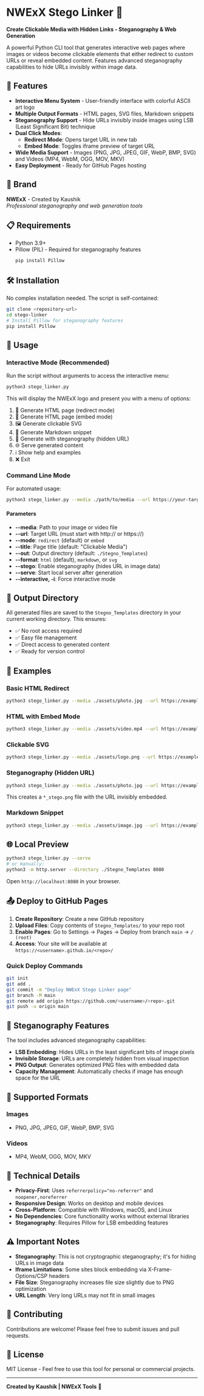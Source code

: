 # NWExX Stego Linker 🎯

**Create Clickable Media with Hidden Links - Steganography & Web Generation**

A powerful Python CLI tool that generates interactive web pages where images or videos become clickable elements that either redirect to custom URLs or reveal embedded content. Features advanced steganography capabilities to hide URLs invisibly within image data.

## 🚀 Features

- **Interactive Menu System** - User-friendly interface with colorful ASCII art logo
- **Multiple Output Formats** - HTML pages, SVG files, Markdown snippets
- **Steganography Support** - Hide URLs invisibly inside images using LSB (Least Significant Bit) technique
- **Dual Click Modes**:
  - **Redirect Mode**: Opens target URL in new tab
  - **Embed Mode**: Toggles iframe preview of target URL
- **Wide Media Support** - Images (PNG, JPG, JPEG, GIF, WebP, BMP, SVG) and Videos (MP4, WebM, OGG, MOV, MKV)
- **Easy Deployment** - Ready for GitHub Pages hosting

## 🎨 Brand

**NWExX** - Created by Kaushik  
*Professional steganography and web generation tools*

## 📋 Requirements

- Python 3.9+
- Pillow (PIL) - Required for steganography features
  ```bash
  pip install Pillow
  ```

## 🛠️ Installation

No complex installation needed. The script is self-contained:

```bash
git clone <repository-url>
cd stego-linker
# Install Pillow for steganography features
pip install Pillow
```

## 🚀 Usage

### Interactive Mode (Recommended)

Run the script without arguments to access the interactive menu:

```bash
python3 stego_linker.py
```

This will display the NWExX logo and present you with a menu of options:

1. 📄 Generate HTML page (redirect mode)
2. 📄 Generate HTML page (embed mode)  
3. 🖼️ Generate clickable SVG
4. 📝 Generate Markdown snippet
5. 🔐 Generate with steganography (hidden URL)
6. 🌐 Serve generated content
7. ℹ️ Show help and examples
8. ❌ Exit

### Command Line Mode

For automated usage:

```bash
python3 stego_linker.py --media ./path/to/media --url https://your-target-url --mode redirect --out ./Stegno_Templates
```

#### Parameters

- **--media**: Path to your image or video file
- **--url**: Target URL (must start with http:// or https://)
- **--mode**: `redirect` (default) or `embed`
- **--title**: Page title (default: "Clickable Media")
- **--out**: Output directory (default: `./Stegno_Templates`)
- **--format**: `html` (default), `markdown`, or `svg`
- **--stego**: Enable steganography (hides URL in image data)
- **--serve**: Start local server after generation
- **--interactive, -i**: Force interactive mode

## 📁 Output Directory

All generated files are saved to the `Stegno_Templates` directory in your current working directory. This ensures:

- ✅ No root access required
- ✅ Easy file management
- ✅ Direct access to generated content
- ✅ Ready for version control

## 🎯 Examples

### Basic HTML Redirect
```bash
python3 stego_linker.py --media ./assets/photo.jpg --url https://example.com --mode redirect
```

### HTML with Embed Mode
```bash
python3 stego_linker.py --media ./assets/video.mp4 --url https://example.com --mode embed
```

### Clickable SVG
```bash
python3 stego_linker.py --media ./assets/logo.png --url https://example.com --format svg
```

### Steganography (Hidden URL)
```bash
python3 stego_linker.py --media ./assets/photo.jpg --url https://example.com --stego
```
This creates a `*_stego.png` file with the URL invisibly embedded.

### Markdown Snippet
```bash
python3 stego_linker.py --media ./assets/image.jpg --url https://example.com --format markdown
```

## 🌐 Local Preview

```bash
python3 stego_linker.py --serve
# or manually:
python3 -m http.server --directory ./Stegno_Templates 8080
```

Open `http://localhost:8080` in your browser.

## 📤 Deploy to GitHub Pages

1. **Create Repository**: Create a new GitHub repository
2. **Upload Files**: Copy contents of `Stegno_Templates/` to your repo root
3. **Enable Pages**: Go to Settings → Pages → Deploy from branch `main` → `/ (root)`
4. **Access**: Your site will be available at `https://<username>.github.io/<repo>/`

### Quick Deploy Commands
```bash
git init
git add .
git commit -m "Deploy NWExX Stego Linker page"
git branch -M main
git remote add origin https://github.com/<username>/<repo>.git
git push -u origin main
```

## 🔐 Steganography Features

The tool includes advanced steganography capabilities:

- **LSB Embedding**: Hides URLs in the least significant bits of image pixels
- **Invisible Storage**: URLs are completely hidden from visual inspection
- **PNG Output**: Generates optimized PNG files with embedded data
- **Capacity Management**: Automatically checks if image has enough space for the URL

## 🎨 Supported Formats

### Images
- PNG, JPG, JPEG, GIF, WebP, BMP, SVG

### Videos  
- MP4, WebM, OGG, MOV, MKV

## 🔧 Technical Details

- **Privacy-First**: Uses `referrerpolicy="no-referrer"` and `noopener,noreferrer`
- **Responsive Design**: Works on desktop and mobile devices
- **Cross-Platform**: Compatible with Windows, macOS, and Linux
- **No Dependencies**: Core functionality works without external libraries
- **Steganography**: Requires Pillow for LSB embedding features

## ⚠️ Important Notes

- **Steganography**: This is not cryptographic steganography; it's for hiding URLs in image data
- **Iframe Limitations**: Some sites block embedding via X-Frame-Options/CSP headers
- **File Size**: Steganography increases file size slightly due to PNG optimization
- **URL Length**: Very long URLs may not fit in small images

## 🤝 Contributing

Contributions are welcome! Please feel free to submit issues and pull requests.

## 📄 License

MIT License - Feel free to use this tool for personal or commercial projects.

---

**Created by Kaushik | NWExX Tools** 🎯
